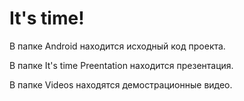 # It's time!

В папке Android находится исходный код проекта.

В папке It's time Preentation находится презентация.

В папке Videos находятся демострационные видео.
